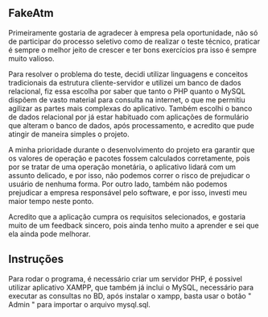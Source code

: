 ## FakeAtm

Primeiramente gostaria de agradecer à empresa pela oportunidade, não só de participar do processo seletivo como de realizar o teste técnico, praticar é sempre o melhor jeito de crescer e ter bons exercícios pra isso é sempre muito valioso.

Para resolver o problema do teste, decidi utilizar linguagens e conceitos tradicionais da estrutura cliente-servidor e utilizei um banco de dados relacional, fiz essa escolha por saber que tanto o PHP quanto o MySQL dispõem de vasto material para consulta na internet, o que me permitiu agilizar as partes mais complexas do aplicativo.
Também escolhi o banco de dados relacional por já estar habituado com aplicações de formulário que alteram o banco de dados, após processamento, e acredito que pude atingir de maneira simples o projeto.

A minha prioridade durante o desenvolvimento do projeto era garantir que os valores de operação e pacotes fossem calculados corretamente, pois por se tratar de uma operação monetária, o aplicativo lidará com um assunto delicado, e por isso, não podemos correr o risco de prejudicar o usuário de nenhuma forma. Por outro lado, também não podemos prejudicar a empresa responsável pelo software, e por isso, investi meu maior tempo neste ponto.

Acredito que a aplicação cumpra os requisitos selecionados, e gostaria muito de um feedback sincero, pois ainda tenho muito a aprender e sei que ela ainda pode melhorar.

## Instruções

Para rodar o programa, é necessário criar um servidor PHP, é possivel utilizar aplicativo XAMPP, que também já inclui o MySQL, necessário para executar as consultas no BD, após instalar o xampp, basta usar o botão " Admin " para importar o arquivo mysql.sql.
